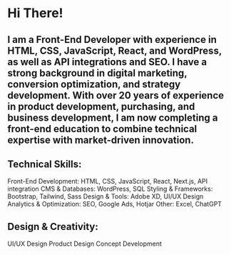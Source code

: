 # Hi There!

## I am a Front-End Developer with experience in HTML, CSS, JavaScript, React, and WordPress, as well as API integrations and SEO. I have a strong background in digital marketing, conversion optimization, and strategy development. With over 20 years of experience in product development, purchasing, and business development, I am now completing a front-end education to combine technical expertise with market-driven innovation.

## Technical Skills:
Front-End Development: HTML, CSS, JavaScript, React, Next.js, API integration
CMS & Databases: WordPress, SQL
Styling & Frameworks: Bootstrap, Tailwind, Sass
Design & Tools: Adobe XD, UI/UX Design
Analytics & Optimization: SEO, Google Ads, Hotjar
Other: Excel, ChatGPT

## Design & Creativity:
UI/UX Design
Product Design
Concept Development


